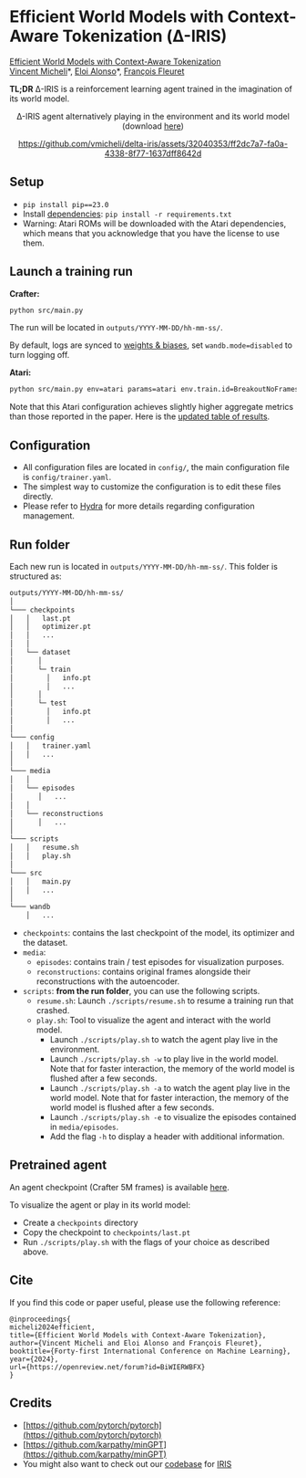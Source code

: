 # Efficient World Models with Context-Aware Tokenization (Δ-IRIS)

[Efficient World Models with Context-Aware Tokenization](https://arxiv.org/abs/2406.19320) <br>
[Vincent Micheli](https://vmicheli.github.io)\*, [Eloi Alonso](https://eloialonso.github.io)\*, [François Fleuret](https://fleuret.org/francois/) <br>

**TL;DR** Δ-IRIS is a reinforcement learning agent trained in the imagination of its world model.

<div align='center'>
Δ-IRIS agent alternatively playing in the environment and its world model (download <a href="https://github.com/vmicheli/delta-iris/assets/32040353/ff2dc7a7-fa0a-4338-8f77-1637dff8642d">here</a>)

https://github.com/vmicheli/delta-iris/assets/32040353/ff2dc7a7-fa0a-4338-8f77-1637dff8642d

</div>



## Setup

- `pip install pip==23.0`
- Install [dependencies](requirements.txt): `pip install -r requirements.txt`
- Warning: Atari ROMs will be downloaded with the Atari dependencies, which means that you acknowledge that you have the license to use them.

## Launch a training run

**Crafter:**
```bash
python src/main.py
```

The run will be located in `outputs/YYYY-MM-DD/hh-mm-ss/`.

By default, logs are synced to [weights & biases](https://wandb.ai), set `wandb.mode=disabled` to turn logging off.

**Atari:**
```bash
python src/main.py env=atari params=atari env.train.id=BreakoutNoFrameskip-v4
```

Note that this Atari configuration achieves slightly higher aggregate metrics than those reported in the paper. Here is the [updated table of results](https://github.com/user-attachments/files/16022861/results_atari_updated.pdf).


## Configuration

- All configuration files are located in `config/`, the main configuration file is `config/trainer.yaml`.
- The simplest way to customize the configuration is to edit these files directly.
- Please refer to [Hydra](https://github.com/facebookresearch/hydra) for more details regarding configuration management.

## Run folder

Each new run is located in `outputs/YYYY-MM-DD/hh-mm-ss/`. This folder is structured as:

```txt
outputs/YYYY-MM-DD/hh-mm-ss/
│
└─── checkpoints
│   │   last.pt
│   │   optimizer.pt
│   │   ...
│   │
│   └── dataset
│      │
│      └─ train
│        │   info.pt
│        │   ...
│      │
│      └─ test
│        │   info.pt
│        │   ...
│
└─── config
│   │   trainer.yaml
│   │   ...
│
└─── media
│   │
│   └── episodes
│      │   ...
│   │
│   └── reconstructions
│      │   ...
│
└─── scripts
│   │   resume.sh
│   │   play.sh
│
└─── src
│   │   main.py
│   │   ...
│
└─── wandb
    │   ...
```

- `checkpoints`: contains the last checkpoint of the model, its optimizer and the dataset.
- `media`:
  - `episodes`: contains train / test episodes for visualization purposes.
  - `reconstructions`: contains original frames alongside their reconstructions with the autoencoder.
- `scripts`: **from the run folder**, you can use the following scripts.
  - `resume.sh`: Launch `./scripts/resume.sh` to resume a training run that crashed.
  - `play.sh`: Tool to visualize the agent and interact with the world model.
    - Launch `./scripts/play.sh` to watch the agent play live in the environment.
    - Launch `./scripts/play.sh -w` to play live in the world model. Note that for faster interaction, the memory of the world model is flushed after a few seconds.
    - Launch `./scripts/play.sh -a` to watch the agent play live in the world model. Note that for faster interaction, the memory of the world model is flushed after a few seconds.
    - Launch `./scripts/play.sh -e` to visualize the episodes contained in `media/episodes`.
    - Add the flag `-h` to display a header with additional information.

## Pretrained agent

An agent checkpoint (Crafter 5M frames) is available [here](https://drive.google.com/file/d/16qBdJA2OvKd-5OgS9IX8Qxkos9QhhK4_/view?usp=sharing).

To visualize the agent or play in its world model:
- Create a `checkpoints` directory
- Copy the checkpoint to `checkpoints/last.pt`
- Run `./scripts/play.sh` with the flags of your choice as described above.

## Cite

If you find this code or paper useful, please use the following reference:

```
@inproceedings{
micheli2024efficient,
title={Efficient World Models with Context-Aware Tokenization},
author={Vincent Micheli and Eloi Alonso and François Fleuret},
booktitle={Forty-first International Conference on Machine Learning},
year={2024},
url={https://openreview.net/forum?id=BiWIERWBFX}
}
```

## Credits

- [https://github.com/pytorch/pytorch](https://github.com/pytorch/pytorch)
- [https://github.com/karpathy/minGPT](https://github.com/karpathy/minGPT)
- You might also want to check out our [codebase](https://github.com/eloialonso/iris) for [IRIS](https://arxiv.org/abs/2209.00588)
